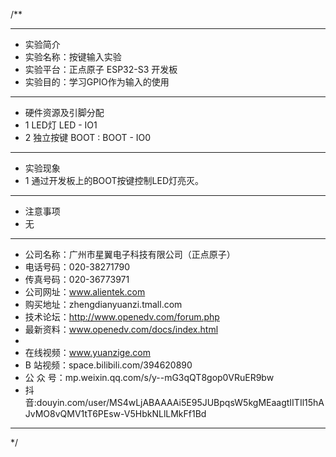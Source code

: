/**
 ***************************************************************************************************
 * 实验简介
 * 实验名称：按键输入实验
 * 实验平台：正点原子 ESP32-S3 开发板
 * 实验目的：学习GPIO作为输入的使用

 ***************************************************************************************************
 * 硬件资源及引脚分配
 * 1 LED灯
     LED  -  IO1
 * 2 独立按键
     BOOT          : BOOT - IO0

 ***************************************************************************************************
 * 实验现象
 * 1 通过开发板上的BOOT按键控制LED灯亮灭。

 ***************************************************************************************************
 * 注意事项
 * 无

 ***********************************************************************************************************
 * 公司名称：广州市星翼电子科技有限公司（正点原子）
 * 电话号码：020-38271790
 * 传真号码：020-36773971
 * 公司网址：www.alientek.com
 * 购买地址：zhengdianyuanzi.tmall.com
 * 技术论坛：http://www.openedv.com/forum.php
 * 最新资料：www.openedv.com/docs/index.html
 *
 * 在线视频：www.yuanzige.com
 * B 站视频：space.bilibili.com/394620890
 * 公 众 号：mp.weixin.qq.com/s/y--mG3qQT8gop0VRuER9bw
 * 抖    音:douyin.com/user/MS4wLjABAAAAi5E95JUBpqsW5kgMEaagtIITIl15hAJvMO8vQMV1tT6PEsw-V5HbkNLlLMkFf1Bd
 ***********************************************************************************************************
 */
